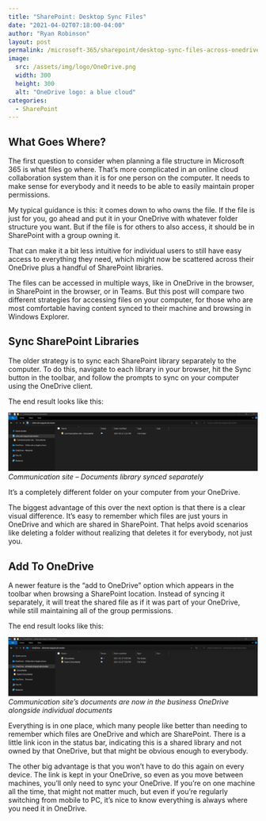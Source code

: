 ```yaml
---
title: "SharePoint: Desktop Sync Files"
date: "2021-04-02T07:18:00-04:00"
author: "Ryan Robinson"
layout: post
permalink: /microsoft-365/sharepoint/desktop-sync-files-across-onedrive-and-sharepoint
image:
  src: /assets/img/logo/OneDrive.png
  width: 300
  height: 300
  alt: "OneDrive logo: a blue cloud"
categories:
  - SharePoint
---
```


## What Goes Where?

The first question to consider when planning a file structure in Microsoft 365 is what files go where. That’s more complicated in an online cloud collaboration system than it is for one person on the computer. It needs to make sense for everybody and it needs to be able to easily maintain proper permissions.

My typical guidance is this: it comes down to who owns the file. If the file is just for you, go ahead and put it in your OneDrive with whatever folder structure you want. But if the file is for others to also access, it should be in SharePoint with a group owning it.

That can make it a bit less intuitive for individual users to still have easy access to everything they need, which might now be scattered across their OneDrive plus a handful of SharePoint libraries.

The files can be accessed in multiple ways, like in OneDrive in the browser, in SharePoint in the browser, or in Teams. But this post will compare two different strategies for accessing files on your computer, for those who are most comfortable having content synced to their machine and browsing in Windows Explorer.

## Sync SharePoint Libraries

The older strategy is to sync each SharePoint library separately to the computer. To do this, navigate to each library in your browser, hit the Sync button in the toolbar, and follow the prompts to sync on your computer using the OneDrive client.

The end result looks like this:

![](/assets/img/2021/03/SharePoint-library-synced-separately.png)
_Communication site – Documents library synced separately_

It’s a completely different folder on your computer from your OneDrive.

The biggest advantage of this over the next option is that there is a clear visual difference. It’s easy to remember which files are just yours in OneDrive and which are shared in SharePoint. That helps avoid scenarios like deleting a folder without realizing that deletes it for everybody, not just you.

## Add To OneDrive

A newer feature is the “add to OneDrive” option which appears in the toolbar when browsing a SharePoint location. Instead of syncing it separately, it will treat the shared file as if it was part of your OneDrive, while still maintaining all of the group permissions.

The end result looks like this:

![](/assets/img/2021/03/SharePoint-library-added-to-onedrive.png)
_Communication site’s documents are now in the business OneDrive alongside individual documents_

Everything is in one place, which many people like better than needing to remember which files are OneDrive and which are SharePoint. There is a little link icon in the status bar, indicating this is a shared library and not owned by that OneDrive, but that might be obvious enough to everybody.

The other big advantage is that you won’t have to do this again on every device. The link is kept in your OneDrive, so even as you move between machines, you’ll only need to sync your OneDrive. If you’re on one machine all the time, that might not matter much, but even if you’re regularly switching from mobile to PC, it’s nice to know everything is always where you need it in OneDrive.
